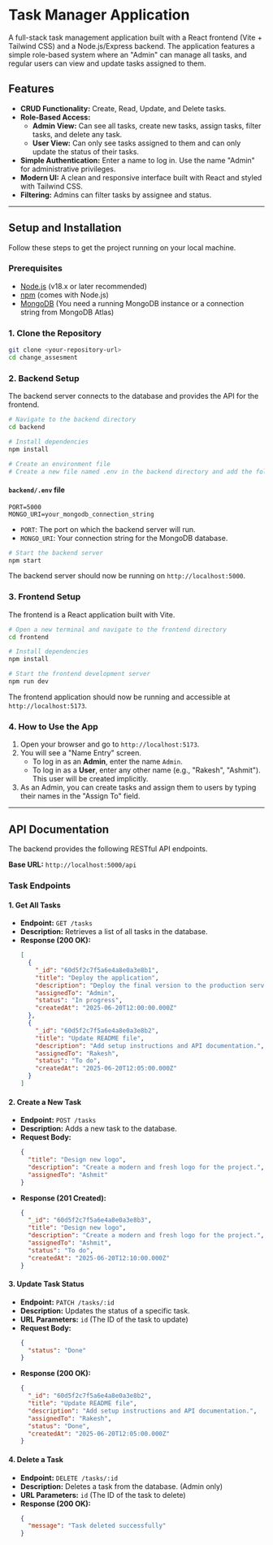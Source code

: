 # Task Manager Application

A full-stack task management application built with a React frontend (Vite + Tailwind CSS) and a Node.js/Express backend. The application features a simple role-based system where an "Admin" can manage all tasks, and regular users can view and update tasks assigned to them.

## Features

-   **CRUD Functionality:** Create, Read, Update, and Delete tasks.
-   **Role-Based Access:**
    -   **Admin View:** Can see all tasks, create new tasks, assign tasks, filter tasks, and delete any task.
    -   **User View:** Can only see tasks assigned to them and can only update the status of their tasks.
-   **Simple Authentication:** Enter a name to log in. Use the name "Admin" for administrative privileges.
-   **Modern UI:** A clean and responsive interface built with React and styled with Tailwind CSS.
-   **Filtering:** Admins can filter tasks by assignee and status.

---

## Setup and Installation

Follow these steps to get the project running on your local machine.

### Prerequisites

-   [Node.js](https://nodejs.org/) (v18.x or later recommended)
-   [npm](https://www.npmjs.com/) (comes with Node.js)
-   [MongoDB](https://www.mongodb.com/try/download/community) (You need a running MongoDB instance or a connection string from MongoDB Atlas)

### 1. Clone the Repository

```bash
git clone <your-repository-url>
cd change_assesment
```

### 2. Backend Setup

The backend server connects to the database and provides the API for the frontend.

```bash
# Navigate to the backend directory
cd backend

# Install dependencies
npm install

# Create an environment file
# Create a new file named .env in the backend directory and add the following variables:
```

#### `backend/.env` file

```env
PORT=5000
MONGO_URI=your_mongodb_connection_string
```

-   `PORT`: The port on which the backend server will run.
-   `MONGO_URI`: Your connection string for the MongoDB database.

```bash
# Start the backend server
npm start
```

The backend server should now be running on `http://localhost:5000`.

### 3. Frontend Setup

The frontend is a React application built with Vite.

```bash
# Open a new terminal and navigate to the frontend directory
cd frontend

# Install dependencies
npm install

# Start the frontend development server
npm run dev
```

The frontend application should now be running and accessible at `http://localhost:5173`.

### 4. How to Use the App

1.  Open your browser and go to `http://localhost:5173`.
2.  You will see a "Name Entry" screen.
    -   To log in as an **Admin**, enter the name `Admin`.
    -   To log in as a **User**, enter any other name (e.g., "Rakesh", "Ashmit"). This user will be created implicitly.
3.  As an Admin, you can create tasks and assign them to users by typing their names in the "Assign To" field.

---

## API Documentation

The backend provides the following RESTful API endpoints.

**Base URL:** `http://localhost:5000/api`

### Task Endpoints

#### 1. Get All Tasks

-   **Endpoint:** `GET /tasks`
-   **Description:** Retrieves a list of all tasks in the database.
-   **Response (200 OK):**
    ```json
    [
      {
        "_id": "60d5f2c7f5a6e4a8e0a3e8b1",
        "title": "Deploy the application",
        "description": "Deploy the final version to the production server.",
        "assignedTo": "Admin",
        "status": "In progress",
        "createdAt": "2025-06-20T12:00:00.000Z"
      },
      {
        "_id": "60d5f2c7f5a6e4a8e0a3e8b2",
        "title": "Update README file",
        "description": "Add setup instructions and API documentation.",
        "assignedTo": "Rakesh",
        "status": "To do",
        "createdAt": "2025-06-20T12:05:00.000Z"
      }
    ]
    ```

#### 2. Create a New Task

-   **Endpoint:** `POST /tasks`
-   **Description:** Adds a new task to the database.
-   **Request Body:**
    ```json
    {
      "title": "Design new logo",
      "description": "Create a modern and fresh logo for the project.",
      "assignedTo": "Ashmit"
    }
    ```
-   **Response (201 Created):**
    ```json
    {
      "_id": "60d5f2c7f5a6e4a8e0a3e8b3",
      "title": "Design new logo",
      "description": "Create a modern and fresh logo for the project.",
      "assignedTo": "Ashmit",
      "status": "To do",
      "createdAt": "2025-06-20T12:10:00.000Z"
    }
    ```

#### 3. Update Task Status

-   **Endpoint:** `PATCH /tasks/:id`
-   **Description:** Updates the status of a specific task.
-   **URL Parameters:** `id` (The ID of the task to update)
-   **Request Body:**
    ```json
    {
      "status": "Done"
    }
    ```
-   **Response (200 OK):**
    ```json
    {
      "_id": "60d5f2c7f5a6e4a8e0a3e8b2",
      "title": "Update README file",
      "description": "Add setup instructions and API documentation.",
      "assignedTo": "Rakesh",
      "status": "Done",
      "createdAt": "2025-06-20T12:05:00.000Z"
    }
    ```

#### 4. Delete a Task

-   **Endpoint:** `DELETE /tasks/:id`
-   **Description:** Deletes a task from the database. (Admin only)
-   **URL Parameters:** `id` (The ID of the task to delete)
-   **Response (200 OK):**
    ```json
    {
      "message": "Task deleted successfully"
    }
    ```